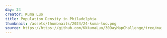 ```yaml
---
day: 24
creator: Kuma Luo
title: Population Density in Philadelphia
thumbnail: /assets/thumbnails/2024/24-kuma-luo.png
source: https://https://github.com/KkkumaLuo/30DayMapChallenge/tree/main
---
```


